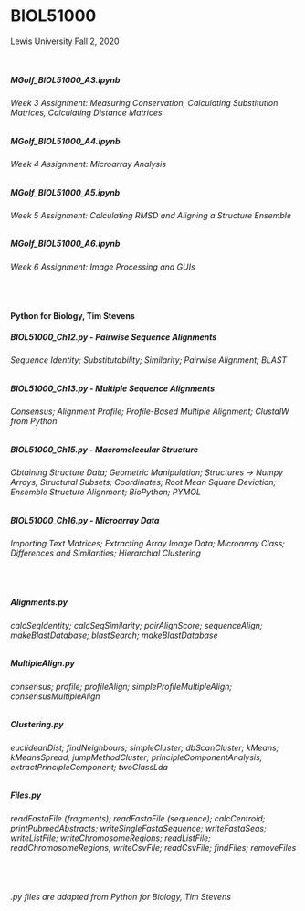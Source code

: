 # BIOL51000
Lewis University Fall 2, 2020

<br />

##### MGolf_BIOL51000_A3.ipynb 
###### Week 3 Assignment: Measuring Conservation, Calculating Substitution Matrices, Calculating Distance Matrices
##### MGolf_BIOL51000_A4.ipynb 
###### Week 4 Assignment: Microarray Analysis
##### MGolf_BIOL51000_A5.ipynb 
###### Week 5 Assignment: Calculating RMSD and Aligning a Structure Ensemble
##### MGolf_BIOL51000_A6.ipynb 
###### Week 6 Assignment: Image Processing and GUIs

<br />

#### Python for Biology, Tim Stevens
##### BIOL51000_Ch12.py - Pairwise Sequence Alignments
###### Sequence Identity; Substitutability; Similarity; Pairwise Alignment; BLAST
##### BIOL51000_Ch13.py - Multiple Sequence Alignments
###### Consensus; Alignment Profile; Profile-Based Multiple Alignment; ClustalW from Python
##### BIOL51000_Ch15.py - Macromolecular Structure
###### Obtaining Structure Data; Geometric Manipulation; Structures -> Numpy Arrays; Structural Subsets; Coordinates; Root Mean Square Deviation; Ensemble Structure Alignment; BioPython; PYMOL
##### BIOL51000_Ch16.py - Microarray Data
###### Importing Text Matrices; Extracting Array Image Data; Microarray Class; Differences and Similarities; Hierarchial Clustering

<br />

##### Alignments.py
###### calcSeqIdentity; calcSeqSimilarity; pairAlignScore; sequenceAlign; makeBlastDatabase; blastSearch; makeBlastDatabase
##### MultipleAlign.py
###### consensus; profile; profileAlign; simpleProfileMultipleAlign; consensusMultipleAlign
##### Clustering.py
###### euclideanDist; findNeighbours; simpleCluster; dbScanCluster; kMeans; kMeansSpread; jumpMethodCluster; principleComponentAnalysis; extractPrincipleComponent; twoClassLda
##### Files.py
###### readFastaFile (fragments); readFastaFile (sequence); calcCentroid; printPubmedAbstracts; writeSingleFastaSequence; writeFastaSeqs; writeListFile; writeChromosomeRegions; readListFile; readChromosomeRegions; writeCsvFile; readCsvFile; findFiles; removeFiles


<br />

###### .py files are adapted from Python for Biology, Tim Stevens
